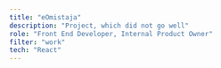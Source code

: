 ```yaml
---
title: "eOmistaja"
description: "Project, which did not go well"
role: "Front End Developer, Internal Product Owner"
filter: "work"
tech: "React"
---
```


